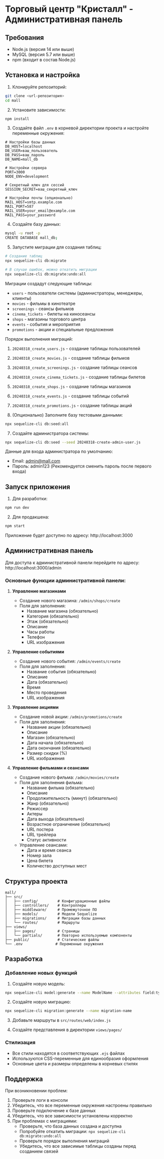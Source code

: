 # Торговый центр "Кристалл" - Административная панель

## Требования

- Node.js (версия 14 или выше)
- MySQL (версия 5.7 или выше)
- npm (входит в состав Node.js)

## Установка и настройка

1. Клонируйте репозиторий:
```bash
git clone <url-репозитория>
cd mall
```

2. Установите зависимости:
```bash
npm install
```

3. Создайте файл `.env` в корневой директории проекта и настройте переменные окружения:
```env
# Настройки базы данных
DB_HOST=localhost
DB_USER=ваш_пользователь
DB_PASS=ваш_пароль
DB_NAME=mall_db

# Настройки сервера
PORT=3000
NODE_ENV=development

# Секретный ключ для сессий
SESSION_SECRET=ваш_секретный_ключ

# Настройки почты (опционально)
MAIL_HOST=smtp.example.com
MAIL_PORT=587
MAIL_USER=your_email@example.com
MAIL_PASS=your_password
```

4. Создайте базу данных:
```bash
mysql -u root -p
CREATE DATABASE mall_db;
```

5. Запустите миграции для создания таблиц:
```bash
# Создание таблиц
npx sequelize-cli db:migrate

# В случае ошибок, можно откатить миграции
npx sequelize-cli db:migrate:undo:all
```

Миграции создадут следующие таблицы:
- `users` - пользователи системы (администраторы, менеджеры, клиенты)
- `movies` - фильмы в кинотеатре
- `screenings` - сеансы фильмов
- `cinema_tickets` - билеты на киносеансы
- `shops` - магазины торгового центра
- `events` - события и мероприятия
- `promotions` - акции и специальные предложения

Порядок выполнения миграций:
1. `20240318_create_users.js` - создание таблицы пользователей
2. `20240318_create_movies.js` - создание таблицы фильмов
3. `20240318_create_screenings.js` - создание таблицы сеансов
4. `20240318_create_cinema_tickets.js` - создание таблицы билетов
5. `20240318_create_shops.js` - создание таблицы магазинов
6. `20240318_create_events.js` - создание таблицы событий
7. `20240318_create_promotions.js` - создание таблицы акций

6. (Опционально) Заполните базу тестовыми данными:
```bash
npx sequelize-cli db:seed:all
```

7. Создайте администратора системы:
```bash
npx sequelize-cli db:seed --seed 20240318-create-admin-user.js
```

Данные для входа администратора по умолчанию:
- Email: admin@mall.com
- Пароль: admin123
(Рекомендуется сменить пароль после первого входа)

## Запуск приложения

1. Для разработки:
```bash
npm run dev
```

2. Для продакшена:
```bash
npm start
```

Приложение будет доступно по адресу: http://localhost:3000

## Административная панель

Для доступа к административной панели перейдите по адресу: http://localhost:3000/admin

### Основные функции административной панели:

1. **Управление магазинами**
   - Создание нового магазина: `/admin/shops/create`
   - Поля для заполнения:
     - Название магазина (обязательно)
     - Категория (обязательно)
     - Этаж (обязательно)
     - Описание
     - Часы работы
     - Телефон
     - URL изображения

2. **Управление событиями**
   - Создание нового события: `/admin/events/create`
   - Поля для заполнения:
     - Название события (обязательно)
     - Описание
     - Дата (обязательно)
     - Время
     - Место проведения
     - URL изображения

3. **Управление акциями**
   - Создание новой акции: `/admin/promotions/create`
   - Поля для заполнения:
     - Название акции (обязательно)
     - Описание
     - Магазин (обязательно)
     - Дата начала (обязательно)
     - Дата окончания (обязательно)
     - Размер скидки (%)
     - URL изображения

4. **Управление фильмами и сеансами**
   - Создание нового фильма: `/admin/movies/create`
   - Поля для заполнения фильма:
     - Название фильма (обязательно)
     - Описание
     - Продолжительность (минут) (обязательно)
     - Жанр (обязательно)
     - Режиссер
     - Актеры
     - Дата выхода (обязательно)
     - Возрастное ограничение (обязательно)
     - URL постера
     - URL трейлера
     - Статус активности
   - Управление сеансами:
     - Дата и время сеанса
     - Номер зала
     - Цена билета
     - Количество доступных мест

## Структура проекта

```
mall/
├── src/
│   ├── config/         # Конфигурационные файлы
│   ├── controllers/    # Контроллеры
│   ├── middleware/     # Промежуточное ПО
│   ├── models/         # Модели Sequelize
│   ├── migrations/     # Миграции базы данных
│   └── routes/         # Маршруты
├── views/
│   ├── pages/          # Страницы
│   └── partials/       # Повторно используемые компоненты
├── public/             # Статические файлы
└── .env               # Переменные окружения
```

## Разработка

### Добавление новых функций

1. Создайте новую модель:
```bash
npx sequelize-cli model:generate --name ModelName --attributes field:type
```

2. Создайте новую миграцию:
```bash
npx sequelize-cli migration:generate --name migration-name
```

3. Добавьте маршруты в `src/routes/web/index.js`

4. Создайте представления в директории `views/pages/`

### Стилизация

- Все стили находятся в соответствующих `.ejs` файлах
- Используются CSS-переменные для единообразия оформления
- Основные цвета и размеры определены в корневых стилях

## Поддержка

При возникновении проблем:

1. Проверьте логи в консоли
2. Убедитесь, что все переменные окружения настроены правильно
3. Проверьте подключение к базе данных
4. Убедитесь, что все зависимости установлены корректно
5. При проблемах с миграциями:
   - Проверьте, что база данных создана и доступна
   - Попробуйте откатить миграции: `npx sequelize-cli db:migrate:undo:all`
   - Проверьте порядок выполнения миграций
   - Убедитесь, что все зависимые таблицы созданы перед созданием связей